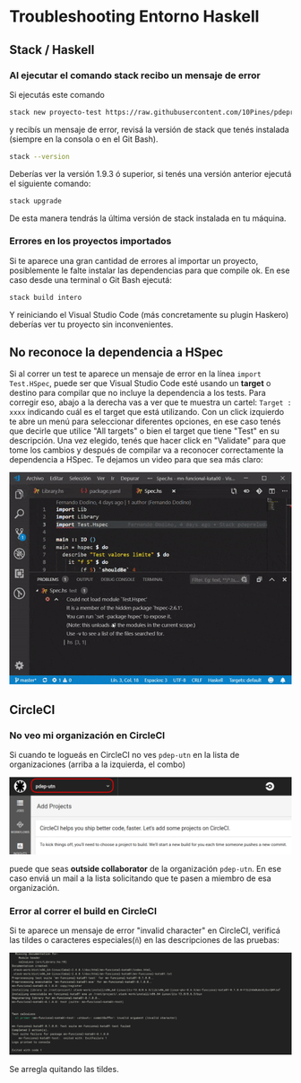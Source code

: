 
# Troubleshooting Entorno Haskell

## Stack / Haskell

### Al ejecutar el comando stack recibo un mensaje de error

Si ejecutás este comando

```bash
stack new proyecto-test https://raw.githubusercontent.com/10Pines/pdepreludat/master/pdepreludat.hsfiles
```

y recibís un mensaje de error, revisá la versión de stack que tenés instalada (siempre en la consola o en el Git Bash).

```bash
stack --version
```

Deberías ver la versión 1.9.3 ó superior, si tenés una versión anterior ejecutá el siguiente comando:

```bash
stack upgrade
```

De esta manera tendrás la última versión de stack instalada en tu máquina.

### Errores en los proyectos importados

Si te aparece una gran cantidad de errores al importar un proyecto, posiblemente le falte instalar las dependencias para que compile ok. En ese caso desde una terminal o Git Bash ejecutá:

```bash
stack build intero
```

Y reiniciando el Visual Studio Code (más concretamente su plugin Haskero) deberías ver tu proyecto sin inconvenientes.

## No reconoce la dependencia a HSpec

Si al correr un test te aparece un mensaje de error en la línea `import Test.HSpec`, puede ser que Visual Studio Code esté usando un **target** o destino para compilar que no incluye la dependencia a los tests. Para corregir eso, abajo a la derecha vas a ver que te muestra un cartel: `Target : xxxx` indicando cuál es el target que está utilizando. Con un click izquierdo te abre un menú para seleccionar diferentes opciones, en ese caso tenés que decirle que utilice "All targets" o bien el target que tiene "Test" en su descripción. Una vez elegido, tenés que hacer click en "Validate" para que tome los cambios y después de compilar va a reconocer correctamente la dependencia a HSpec. Te dejamos un video para que sea más claro:

![](../../videos/haskell/haskellChangeTarget.gif)

## CircleCI

### No veo mi organización en CircleCI

Si cuando te logueás en CircleCI no ves `pdep-utn` en la lista de organizaciones (arriba a la izquierda, el combo)

![](../../images/troubleshooting/CircleCI-organization2.png)

puede que seas **outside collaborator** de la organización `pdep-utn`. En ese caso enviá un mail a la lista solicitando que te pasen a miembro de esa organización.

### Error al correr el build en CircleCI

Si te aparece un mensaje de error "invalid character" en CircleCI, verificá las tildes o caracteres especiales(`ñ`) en las descripciones de las pruebas:

![](../../images/troubleshooting/characterCircleCI.png)

Se arregla quitando las tildes.
